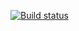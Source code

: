 [![Build status](https://ci.appveyor.com/api/projects/status/b6382q9euvyhsyf7/branch/master?svg=true)](https://ci.appveyor.com/project/KonstaMonte/carddeliveryorder/branch/master)
